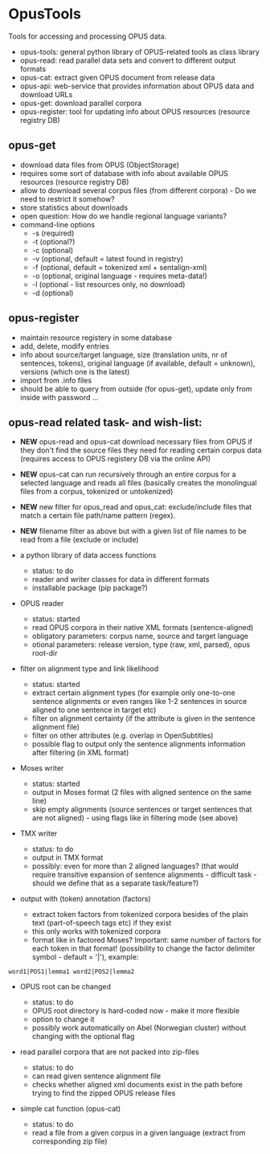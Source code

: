 # OpusTools

Tools for accessing and processing OPUS data.

* opus-tools: general python library of OPUS-related tools as class library
* opus-read: read parallel data sets and convert to different output formats
* opus-cat: extract given OPUS document from release data
* opus-api: web-service that provides information about OPUS data and download URLs
* opus-get: download parallel corpora
* opus-register: tool for updating info about OPUS resources (resource registry DB)

## opus-get

* download data files from OPUS (ObjectStorage)
* requires some sort of database with info about available OPUS resources (resource registry DB)
* allow to download several corpus files (from different corpora) - Do we need to restrict it somehow?
* store statistics about downloads
* open question: How do we handle regional language variants?
* command-line options
  * -s <source-lang-ID> (required)
  * -t <target-lang-ID> (optional?)
  * -c <corpus> (optional)
  * -v <version> (optional, default = latest found in registry)
  * -f <data format> (optional, default = tokenized xml + sentalign-xml)
  * -o <lang-ID> (optional, original language - requires meta-data!)
  * -l (optional - list resources only, no download)
  * -d <destination-dir> (optional)

## opus-register

* maintain resource registery in some database
* add, delete, modify entries
* info about source/target language, size (translation units, nr of sentences, tokens), original language (if available, default = unknown), versions (which one is the latest)
* import from .info files
* should be able to query from outside (for opus-get), update only from inside with password ...

## opus-read related task- and wish-list:

* **NEW** opus-read and opus-cat download necessary files from OPUS if they don't find the source files they need for reading certain corpus data (requires access to OPUS registery DB via the online API)
* **NEW** opus-cat can run recursively through an entire corpus for a selected language and reads all files (basically creates the monolingual files from a corpus, tokenized or untokenized)
* **NEW** new filter for opus_read and opus_cat: exclude/include files that match a certain file path/name pattern (regex).
* **NEW** filename filter as above but with a given list of file names to be read from a file (exclude or include)

* a python library of data access functions
  * status: to do
  * reader and writer classes for data in different formats
  * installable package (pip package?)
  
* OPUS reader
  * status: started
  * read OPUS corpora in their native XML formats (sentence-aligned)
  * obligatory parameters: corpus name, source and target language
  * otional parameters: release version, type (raw, xml, parsed), opus root-dir
  
* filter on alignment type and link likelihood
  * status: started
  * extract certain alignment types (for example only one-to-one sentence alignments or even ranges like 1-2 sentences in source aligned to one sentence in target etc)
  * filter on alignment certainty (if the attribute is given in the sentence alignment file)
  * filter on other attributes (e.g. overlap in OpenSubtitles)
  * possible flag to output only the sentence alignments information after filtering (in XML format)
  
* Moses writer
  * status: started
  * output in Moses format (2 files with aligned sentence on the same line)
  * skip empty alignments (source sentences or target sentences that are not aligned) - using flags like in filtering mode (see above)

* TMX writer
  * status: to do
  * output in TMX format
  * possibly: even for more than 2 aligned languages? (that would require transitive expansion of sentence alignments - difficult task - should we define that as a separate task/feature?)

* output with (token) annotation (factors)
  * extract token factors from tokenized corpora besides of the plain text (part-of-speech tags etc) if they exist
  * this only works with tokenized corpora
  * format like in factored Moses? Important: same number of factors for each token in that format! (possibility to change the factor delimiter symbol - default = '|'), example:
~~~
word1|POS1|lemma1 word2|POS2|lemma2
~~~

* OPUS root can be changed
  * status: to do
  * OPUS root directory is hard-coded now - make it more flexible
  * option to change it
  * possibly work automatically on Abel (Norwegian cluster) without changing with the optional flag
  
* read parallel corpora that are not packed into zip-files
  * status: to do
  * can read given sentence alignment file
  * checks whether aligned xml documents exist in the path before trying to find the zipped OPUS release files

* simple cat function (opus-cat)
  * status: to do
  * read a file from a given corpus in a given language (extract from corresponding zip file)
